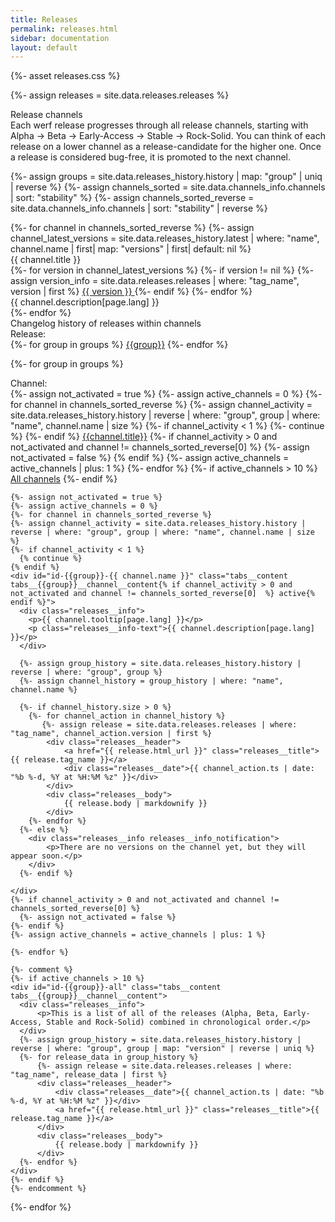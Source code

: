 ```yaml
---
title: Releases
permalink: releases.html
sidebar: documentation
layout: default
---
```


{%- asset releases.css %}

{%- assign releases = site.data.releases.releases %}

<div class="page__container page_releases">

<div class="releases__block-title">
    Release channels
</div>

<!-- Releases description -->
<div class="releases__info">
    Each werf release progresses through all release channels, starting with Alpha → Beta → Early-Access → Stable → Rock-Solid. You can think of each release on a lower channel as a release-candidate for the higher one. Once a release is considered bug-free, it is promoted to the next channel.
</div>

{%- assign groups = site.data.releases_history.history | map: "group" | uniq | reverse %}
{%- assign channels_sorted = site.data.channels_info.channels | sort: "stability" %}
{%- assign channels_sorted_reverse = site.data.channels_info.channels | sort: "stability" | reverse  %}

<div class="releases__menu">
{%- for channel in channels_sorted_reverse %}
{%- assign channel_latest_versions = site.data.releases_history.latest | where: "name",  channel.name | first| map: "versions" | first| default: nil %}
    <div class="releases__menu-item">
        <div class="releases__menu-item-header">            
            <div class="releases__menu-item-title">
                {{ channel.title }}
            </div>
            <div class="releases__menu-item-versions">
            {%- for version in channel_latest_versions %}
            {%- if version != nil  %}
            {%- assign version_info = site.data.releases.releases | where: "tag_name", version | first %}
                <a href="{{ version_info.html_url }}" class="releases__btn">
                {{ version }}
                </a>
            {%- endif %}
            {%- endfor %}
            </div>
        </div>        
        <div class="releases__menu-item-description">
            {{ channel.description[page.lang] }}
        </div>
    </div>
{%- endfor %}
</div>

<div class="releases__block-title">
    Changelog history of releases within channels
</div>

<div class="releases">

<div class="releases__block-subtitle">
    Release:
</div>

<div class="tabs">
  {%- for group in groups %}
  <a href="javascript:void(0)" class="tabs__btn tabs__group__btn{% if group == groups[0] %} active{% endif %}" onclick="openTab(event, 'tabs__group__btn', 'tabs__group__content', 'group-{{group}}')">{{group}}</a>
  {%- endfor %}
</div>

{%- for group in groups %}
<div id="group-{{group}}" class="tabs__content tabs__group__content{% if group == groups[0] %} active{% endif %}">
    <div class="releases__block-subtitle">
        Channel:
    </div>
    <div class="tabs">
      {%- assign not_activated = true %}
      {%- assign active_channels = 0 %}
      {%- for channel in channels_sorted_reverse %}
        {%- assign channel_activity = site.data.releases_history.history | reverse | where: "group", group | where: "name", channel.name | size %}
        {%- if channel_activity < 1 %}
          {%- continue %} 
        {%- endif %}
        <a href="javascript:void(0)" class="tabs__btn tabs__{{group}}__channel__btn{% if channel_activity > 0 and not_activated and channel != channels_sorted_reverse[0] %} active{% endif %}" onclick="openTab(event, 'tabs__{{group}}__channel__btn', 'tabs__{{group}}__channel__content', 'id-{{group}}-{{channel.name}}')">{{channel.title}}</a>
        {%- if channel_activity > 0 and not_activated and channel != channels_sorted_reverse[0] %}
        {%- assign not_activated = false %}
        {% endif %}
        {%- assign active_channels = active_channels | plus: 1 %}
      {%- endfor %}
      {%- if active_channels > 10 %}
        <a href="javascript:void(0)" class="tabs__btn tabs__{{group}}__channel__btn" onclick="openTab(event, 'tabs__{{group}}__channel__btn', 'tabs__{{group}}__channel__content', 'id-{{group}}-all')">All channels</a>
      {%- endif %}
    </div>

    {%- assign not_activated = true %}
    {%- assign active_channels = 0 %}
    {%- for channel in channels_sorted_reverse %}
    {%- assign channel_activity = site.data.releases_history.history | reverse | where: "group", group | where: "name", channel.name | size %}
    {%- if channel_activity < 1 %}
      {% continue %} 
    {% endif %}
    <div id="id-{{group}}-{{ channel.name }}" class="tabs__content tabs__{{group}}__channel__content{% if channel_activity > 0 and not_activated and channel != channels_sorted_reverse[0]  %} active{% endif %}">
      <div class="releases__info">
        <p>{{ channel.tooltip[page.lang] }}</p>
        <p class="releases__info-text">{{ channel.description[page.lang] }}</p>
      </div>

      {%- assign group_history = site.data.releases_history.history | reverse | where: "group", group %}
      {%- assign channel_history = group_history | where: "name", channel.name %}
  
      {%- if channel_history.size > 0 %}
        {%- for channel_action in channel_history %}
           {%- assign release = site.data.releases.releases | where: "tag_name", channel_action.version | first %}            
            <div class="releases__header">
                <a href="{{ release.html_url }}" class="releases__title">{{ release.tag_name }}</a>
                <div class="releases__date">{{ channel_action.ts | date: "%b %-d, %Y at %H:%M %z" }}</div>
            </div>
            <div class="releases__body">
                {{ release.body | markdownify }}
            </div>
        {%- endfor %}
      {%- else %}
        <div class="releases__info releases__info_notification">
            <p>There are no versions on the channel yet, but they will appear soon.</p>
        </div>
      {%- endif %}

    </div>
    {%- if channel_activity > 0 and not_activated and channel != channels_sorted_reverse[0] %}
      {%- assign not_activated = false %}
    {%- endif %}
    {%- assign active_channels = active_channels | plus: 1 %}

    {%- endfor %}

    {%- comment %}
    {%- if active_channels > 10 %}
    <div id="id-{{group}}-all" class="tabs__content tabs__{{group}}__channel__content">
      <div class="releases__info">
          <p>This is a list of all of the releases (Alpha, Beta, Early-Access, Stable and Rock-Solid) combined in chronological order.</p>
      </div>
      {%- assign group_history = site.data.releases_history.history | reverse | where: "group", group | map: "version" | reverse | uniq %}
      {%- for release_data in group_history %}
          {%- assign release = site.data.releases.releases | where: "tag_name", release_data | first %}
          <div class="releases__header">
              <div class="releases__date">{{ channel_action.ts | date: "%b %-d, %Y at %H:%M %z" }}</div>
              <a href="{{ release.html_url }}" class="releases__title">{{ release.tag_name }}</a>              
          </div>
          <div class="releases__body">
              {{ release.body | markdownify }}
          </div>
      {%- endfor %}
    </div>
    {%- endif %}
    {%- endcomment %}
</div>
{%- endfor %}

